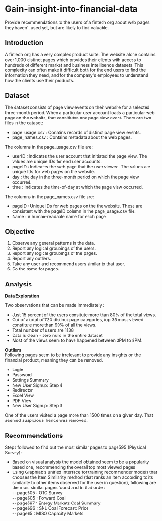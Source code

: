 # Gain-insight-into-financial-data
Provide recommendations to the users of a fintech org about web pages they haven't used yet, but are likely to find valuable.

## Introduction  

A fintech org has a very complex product suite. The website alone contains over 1,000 distinct pages which
provides their clients with access to hundreds of different market and business intelligence datasets. This
complexity can often make it difficult both for the end users to find the information they need, and for the
company's employees to understand how the clients use their products.  

## Dataset

The dataset consists of page view events on their website for a selected three-month period. When a particular
user account loads a particular web page on the website, that consitiutes one page view event.
There are two files in the dataset:  
- page_usage.csv : Conatins records of distinct page view events.  
- page_names.csv : Contains metadata about the web pages.  

The columns in the page_usage.csv file are:  
- userID : Indicates the user account that initiated the page view. The values are unique IDs for end
user accounts.  
- pageID : Indicates the web page that the user viewed. The values are unique IDs for web pages on
the website.  
- day : the day in the three-month period on which the page view occurred.  
- time : indicates the time-of-day at which the page view occurred.  

The columns in the page_names.csv file are:  
- pageID : Unique IDs for web pages on the the website. These are consistent with the pageID
column in the page_usage.csv file.  
- Name : A human-readable name for each page  

## Objective  

1. Observe any general patterns in the data.  
2. Report any logical groupings of the users.  
3. Report any logical groupings of the pages.  
4. Report any outliers.  
5. Take any user and recommend users similar to that user.  
6. Do the same for pages.  

## Analysis  

**Data Exploration**  

Two observations that can be made immediately :  
* Just 15 percent of the users consitute more than 80% of the total views.  
* Out of a total of 720 distinct page categories, top 35 most viewed constitute more than 90% of all the views.  
* Total number of users are 1138.
* Data is clean - zero nulls in the entire dataset.  
* Most of the views seem to have happened between 3PM to 8PM.  

**Outliers**  
Following pages seem to be irrelevant to provide any insights on the financial product, meaning they can be removed.  
* Login  
* Password  
* Settings Summary  
* New User Signup: Step 4  
* Redirector  
* Excel View  
* PDF View  
* New User Signup: Step 3  

One of the users visited a page more than 1500 times on a given day. That seemed suspicious, hence was removed.  

## Recommendations  
Steps followed to find out the most similar pages to page595 (Physical Survey):  
* Based on visual analysis the model obtained seem to be a popularity based one, recommending the overall top most viewed pages  
* Using Graphlab's unified interface for training recommender models that chooses the Item Similarity method (that ranks an item according to its similarity to other items observed for the user in question), following are the most similar pages found  and in that order:  
-- page505 : OTC Survey  
-- page605 : Forward Coal  
-- page597 : Energy Markets Coal Summary  
-- page696 : SNL Coal Forecast: Price  
-- page65 : MISO Capacity Markets  
